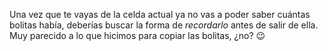 Una vez que te vayas de la celda actual ya no vas a poder saber cuántas bolitas había, deberías buscar la forma de _recordarlo_ antes de salir de ella. Muy parecido a lo que hicimos para copiar las bolitas, ¿no? :wink: